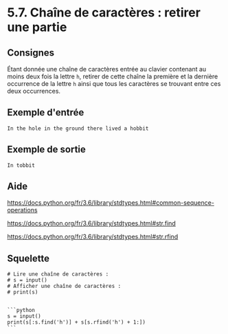# 5.7. Chaîne de caractères : retirer une partie

## Consignes

Étant donnée une chaîne de caractères entrée au clavier contenant au moins deux fois la lettre `h`, retirer de cette chaîne la première et la dernière occurrence de la lettre `h` ainsi que tous les caractères se trouvant entre ces deux occurrences.

## Exemple d'entrée

```
In the hole in the ground there lived a hobbit
```

## Exemple de sortie

```
In tobbit
```

## Aide

https://docs.python.org/fr/3.6/library/stdtypes.html#common-sequence-operations

https://docs.python.org/fr/3.6/library/stdtypes.html#str.find

https://docs.python.org/fr/3.6/library/stdtypes.html#str.rfind


## Squelette

```{code-cell} python
# Lire une chaîne de caractères :
# s = input()
# Afficher une chaîne de caractères :
# print(s)
```

````{dropdown} Proposition de solution

```python
s = input()
print(s[:s.find('h')] + s[s.rfind('h') + 1:])
```
````
